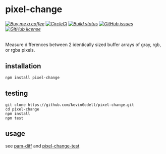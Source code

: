 # pixel-change
###### [![Buy me a coffee](https://img.shields.io/badge/-buy%20me%20a%20coffee-red?logo=buy%20me%20a%20coffee)](https://buymeacoffee.com/kevinGodell)  [![CircleCI](https://circleci.com/gh/kevinGodell/pixel-change.svg?style=shield)](https://circleci.com/gh/kevinGodell/pixel-change) [![Build status](https://ci.appveyor.com/api/projects/status/fp7iei6tfdc9fqqy/branch/master?svg=true)](https://ci.appveyor.com/project/kevinGodell/pixel-change/branch/master) [![GitHub issues](https://img.shields.io/github/issues/kevinGodell/pixel-change.svg)](https://github.com/kevinGodell/pixel-change/issues) [![GitHub license](https://img.shields.io/badge/license-MIT-blue.svg)](https://raw.githubusercontent.com/kevinGodell/pixel-change/master/LICENSE)




Measure differences between 2 identically sized buffer arrays of gray, rgb, or rgba pixels.

## installation
```
npm install pixel-change
```
## testing
```
git clone https://github.com/kevinGodell/pixel-change.git
cd pixel-change
npm install
npm test
```
## usage
see [pam-diff](https://github.com/kevinGodell/pam-diff) and [pixel-change-test](https://github.com/kevinGodell/pixel-change-test)